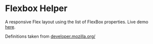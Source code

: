 # Flexbox Helper
A responsive Flex layout using the list of FlexBox properties. Live demo <a href="https://sherlynnbemyguest.github.io/Flexbox/">here</a>.



Definitions taken from <a href="https://developer.mozilla.org/en-US/docs/Web/CSS/CSS_Flexible_Box_Layout">developer.mozilla.org/</a>

